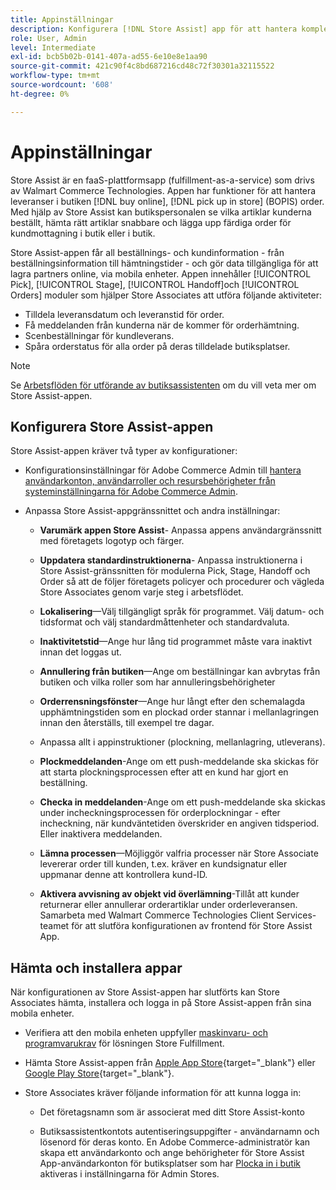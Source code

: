 ```yaml
---
title: Appinställningar
description: Konfigurera [!DNL Store Assist] app för att hantera kompletta arbetsflöden och processer för att köpa online, och hämta in butiksbeställningar.
role: User, Admin
level: Intermediate
exl-id: bcb5b02b-0141-407a-ad55-6e10e8e1aa90
source-git-commit: 421c90f4c8bd687216cd48c72f30301a32115522
workflow-type: tm+mt
source-wordcount: '608'
ht-degree: 0%

---
```


# Appinställningar

Store Assist är en faaS-plattformsapp (fulfillment-as-a-service) som drivs av Walmart Commerce Technologies. Appen har funktioner för att hantera leveranser i butiken [!DNL buy online], [!DNL pick up in store] (BOPIS) order.  Med hjälp av Store Assist kan butikspersonalen se vilka artiklar kunderna beställt, hämta rätt artiklar snabbare och lägga upp färdiga order för kundmottagning i butik eller i butik.

Store Assist-appen får all beställnings- och kundinformation - från beställningsinformation till hämtningstider - och gör data tillgängliga för att lagra partners online, via mobila enheter. Appen innehåller [!UICONTROL Pick], [!UICONTROL Stage], [!UICONTROL Handoff]och [!UICONTROL Orders] moduler som hjälper Store Associates att utföra följande aktiviteter:

- Tilldela leveransdatum och leveranstid för order.
- Få meddelanden från kunderna när de kommer för orderhämtning.
- Scenbeställningar för kundleverans.
- Spåra orderstatus för alla order på deras tilldelade butiksplatser.

>[!NOTE]
>
>Se [Arbetsflöden för utförande av butiksassistenten](store-assist-modules.md) om du vill veta mer om Store Assist-appen.

## Konfigurera Store Assist-appen

Store Assist-appen kräver två typer av konfigurationer:

- Konfigurationsinställningar för Adobe Commerce Admin till [hantera användarkonton, användarroller och resursbehörigheter från systeminställningarna för Adobe Commerce Admin](user-setup.md).

- Anpassa Store Assist-appgränssnittet och andra inställningar:

   - **Varumärk appen Store Assist**- Anpassa appens användargränssnitt med företagets logotyp och färger.

   - **Uppdatera standardinstruktionerna**- Anpassa instruktionerna i Store Assist-gränssnitten för modulerna Pick, Stage, Handoff och Order så att de följer företagets policyer och procedurer och vägleda Store Associates genom varje steg i arbetsflödet.

   - **Lokalisering**—Välj tillgängligt språk för programmet. Välj datum- och tidsformat och välj standardmåttenheter och standardvaluta.

   - **Inaktivitetstid**—Ange hur lång tid programmet måste vara inaktivt innan det loggas ut.

   - **Annullering från butiken**—Ange om beställningar kan avbrytas från butiken och vilka roller som har annulleringsbehörigheter

   - **Orderrensningsfönster**—Ange hur långt efter den schemalagda upphämtningstiden som en plockad order stannar i mellanlagringen innan den återställs, till exempel tre dagar.

   - Anpassa allt i appinstruktioner (plockning, mellanlagring, utleverans).

   - **Plockmeddelanden**-Ange om ett push-meddelande ska skickas för att starta plockningsprocessen efter att en kund har gjort en beställning.

   - **Checka in meddelanden**-Ange om ett push-meddelande ska skickas under incheckningsprocessen för orderplockningar - efter incheckning, när kundväntetiden överskrider en angiven tidsperiod. Eller inaktivera meddelanden.

   - **Lämna processen**—Möjliggör valfria processer när Store Associate levererar order till kunden, t.ex. kräver en kundsignatur eller uppmanar denne att kontrollera kund-ID.

   - **Aktivera avvisning av objekt vid överlämning**-Tillåt att kunder returnerar eller annullerar orderartiklar under orderleveransen.
   Samarbeta med Walmart Commerce Technologies Client Services-teamet för att slutföra konfigurationen av frontend för Store Assist App.

## Hämta och installera appar

När konfigurationen av Store Assist-appen har slutförts kan Store Associates hämta, installera och logga in på Store Assist-appen från sina mobila enheter.

- Verifiera att den mobila enheten uppfyller [maskinvaru- och programvarukrav](solution-requirements.md#store-assist-app-requirements) för lösningen Store Fulfillment.

- Hämta Store Assist-appen från [Apple App Store](https://apps.apple.com/us/app/store-assist-by-walmart/id16092815390){target=&quot;_blank&quot;} eller [Google Play Store](https://play.google.com/store/apps/details?id=com.walmart.faas.storeassist){target=&quot;_blank&quot;}.

- Store Associates kräver följande information för att kunna logga in:

   - Det företagsnamn som är associerat med ditt Store Assist-konto

   - Butiksassistentkontots autentiseringsuppgifter - användarnamn och lösenord för deras konto.
   En Adobe Commerce-administratör kan skapa ett användarkonto och ange behörigheter för Store Assist App-användarkonton för butiksplatser som har [Plocka in i butik](merchant-store-configuration.md#pickup-location-configuration) aktiveras i inställningarna för Admin Stores.

